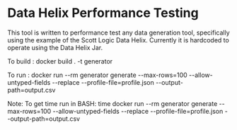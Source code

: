 # Data Helix Performance Testing

This tool is written to performance test any data generation tool, specifically using the example of the Scott Logic Data Helix. Currently it is hardcoded to operate using the Data Helix Jar.
 
To build : docker build . -t generator

To run : docker run --rm generator generate --max-rows=100 --allow-untyped-fields --replace --profile-file=profile.json --output-path=output.csv

Note: To get time run in BASH: time docker run --rm generator generate --max-rows=100 --allow-untyped-fields --replace --profile-file=profile.json --output-path=output.csv